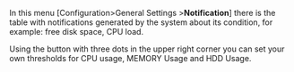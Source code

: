 In this menu [Configuration>General Settings >**Notification**] there is the table with notifications generated by the system about its condition, for example: free disk space, CPU load.



Using the button with three dots in the upper right corner you can set your own thresholds for CPU usage, MEMORY Usage and HDD Usage.



<!--The Mark as ACK button is used to mark a notification that has been handled. The same effect is obtained by clicking on the check mark in the ACK column-->















